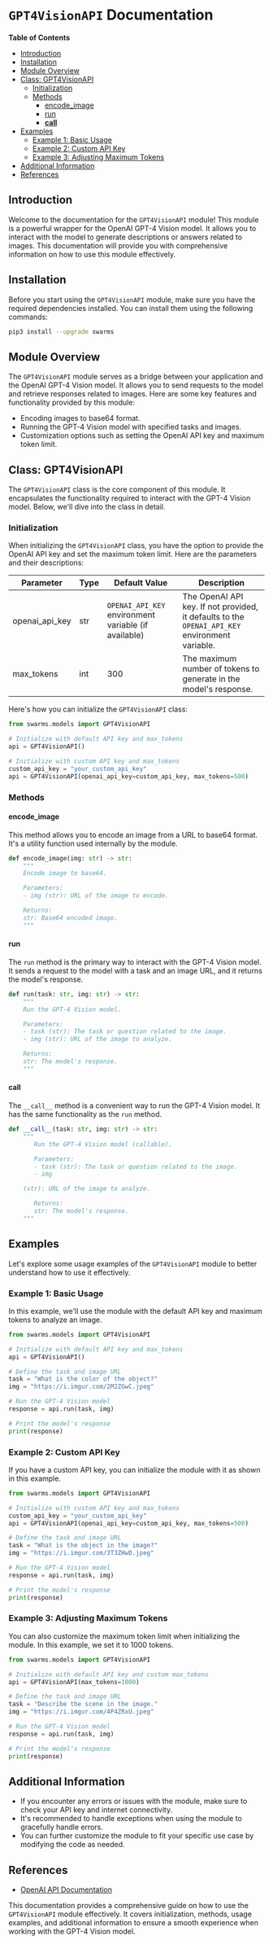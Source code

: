 # `GPT4VisionAPI` Documentation

**Table of Contents**
- [Introduction](#introduction)
- [Installation](#installation)
- [Module Overview](#module-overview)
- [Class: GPT4VisionAPI](#class-gpt4visionapi)
  - [Initialization](#initialization)
  - [Methods](#methods)
    - [encode_image](#encode_image)
    - [run](#run)
    - [__call__](#__call__)
- [Examples](#examples)
  - [Example 1: Basic Usage](#example-1-basic-usage)
  - [Example 2: Custom API Key](#example-2-custom-api-key)
  - [Example 3: Adjusting Maximum Tokens](#example-3-adjusting-maximum-tokens)
- [Additional Information](#additional-information)
- [References](#references)

## Introduction<a name="introduction"></a>

Welcome to the documentation for the `GPT4VisionAPI` module! This module is a powerful wrapper for the OpenAI GPT-4 Vision model. It allows you to interact with the model to generate descriptions or answers related to images. This documentation will provide you with comprehensive information on how to use this module effectively.

## Installation<a name="installation"></a>

Before you start using the `GPT4VisionAPI` module, make sure you have the required dependencies installed. You can install them using the following commands:

```bash
pip3 install --upgrade swarms
```

## Module Overview<a name="module-overview"></a>

The `GPT4VisionAPI` module serves as a bridge between your application and the OpenAI GPT-4 Vision model. It allows you to send requests to the model and retrieve responses related to images. Here are some key features and functionality provided by this module:

- Encoding images to base64 format.
- Running the GPT-4 Vision model with specified tasks and images.
- Customization options such as setting the OpenAI API key and maximum token limit.

## Class: GPT4VisionAPI<a name="class-gpt4visionapi"></a>

The `GPT4VisionAPI` class is the core component of this module. It encapsulates the functionality required to interact with the GPT-4 Vision model. Below, we'll dive into the class in detail.

### Initialization<a name="initialization"></a>

When initializing the `GPT4VisionAPI` class, you have the option to provide the OpenAI API key and set the maximum token limit. Here are the parameters and their descriptions:

| Parameter           | Type     | Default Value                 | Description                                                                                              |
|---------------------|----------|-------------------------------|----------------------------------------------------------------------------------------------------------|
| openai_api_key      | str      | `OPENAI_API_KEY` environment variable (if available) | The OpenAI API key. If not provided, it defaults to the `OPENAI_API_KEY` environment variable.       |
| max_tokens          | int      | 300                           | The maximum number of tokens to generate in the model's response.                                        |

Here's how you can initialize the `GPT4VisionAPI` class:

```python
from swarms.models import GPT4VisionAPI

# Initialize with default API key and max_tokens
api = GPT4VisionAPI()

# Initialize with custom API key and max_tokens
custom_api_key = "your_custom_api_key"
api = GPT4VisionAPI(openai_api_key=custom_api_key, max_tokens=500)
```

### Methods<a name="methods"></a>

#### encode_image<a name="encode_image"></a>

This method allows you to encode an image from a URL to base64 format. It's a utility function used internally by the module.

```python
def encode_image(img: str) -> str:
    """
    Encode image to base64.

    Parameters:
    - img (str): URL of the image to encode.

    Returns:
    str: Base64 encoded image.
    """
```

#### run<a name="run"></a>

The `run` method is the primary way to interact with the GPT-4 Vision model. It sends a request to the model with a task and an image URL, and it returns the model's response.

```python
def run(task: str, img: str) -> str:
    """
    Run the GPT-4 Vision model.

    Parameters:
    - task (str): The task or question related to the image.
    - img (str): URL of the image to analyze.

    Returns:
    str: The model's response.
    """
```

#### __call__<a name="__call__"></a>

The `__call__` method is a convenient way to run the GPT-4 Vision model. It has the same functionality as the `run` method.

```python
def __call__(task: str, img: str) -> str:
    """
       Run the GPT-4 Vision model (callable).

       Parameters:
       - task (str): The task or question related to the image.
       - img

    (str): URL of the image to analyze.

       Returns:
       str: The model's response.
    """
```

## Examples<a name="examples"></a>

Let's explore some usage examples of the `GPT4VisionAPI` module to better understand how to use it effectively.

### Example 1: Basic Usage<a name="example-1-basic-usage"></a>

In this example, we'll use the module with the default API key and maximum tokens to analyze an image.

```python
from swarms.models import GPT4VisionAPI

# Initialize with default API key and max_tokens
api = GPT4VisionAPI()

# Define the task and image URL
task = "What is the color of the object?"
img = "https://i.imgur.com/2M2ZGwC.jpeg"

# Run the GPT-4 Vision model
response = api.run(task, img)

# Print the model's response
print(response)
```

### Example 2: Custom API Key<a name="example-2-custom-api-key"></a>

If you have a custom API key, you can initialize the module with it as shown in this example.

```python
from swarms.models import GPT4VisionAPI

# Initialize with custom API key and max_tokens
custom_api_key = "your_custom_api_key"
api = GPT4VisionAPI(openai_api_key=custom_api_key, max_tokens=500)

# Define the task and image URL
task = "What is the object in the image?"
img = "https://i.imgur.com/3T3ZHwD.jpeg"

# Run the GPT-4 Vision model
response = api.run(task, img)

# Print the model's response
print(response)
```

### Example 3: Adjusting Maximum Tokens<a name="example-3-adjusting-maximum-tokens"></a>

You can also customize the maximum token limit when initializing the module. In this example, we set it to 1000 tokens.

```python
from swarms.models import GPT4VisionAPI

# Initialize with default API key and custom max_tokens
api = GPT4VisionAPI(max_tokens=1000)

# Define the task and image URL
task = "Describe the scene in the image."
img = "https://i.imgur.com/4P4ZRxU.jpeg"

# Run the GPT-4 Vision model
response = api.run(task, img)

# Print the model's response
print(response)
```

## Additional Information<a name="additional-information"></a>

- If you encounter any errors or issues with the module, make sure to check your API key and internet connectivity.
- It's recommended to handle exceptions when using the module to gracefully handle errors.
- You can further customize the module to fit your specific use case by modifying the code as needed.

## References<a name="references"></a>

- [OpenAI API Documentation](https://beta.openai.com/docs/)

This documentation provides a comprehensive guide on how to use the `GPT4VisionAPI` module effectively. It covers initialization, methods, usage examples, and additional information to ensure a smooth experience when working with the GPT-4 Vision model.
